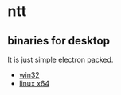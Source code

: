 # ntt

## binaries for desktop

It is just simple electron packed.

- [win32](http://bit.ly/2J5FPjD)
- [linux x64](http://bit.ly/2kLETSY)

